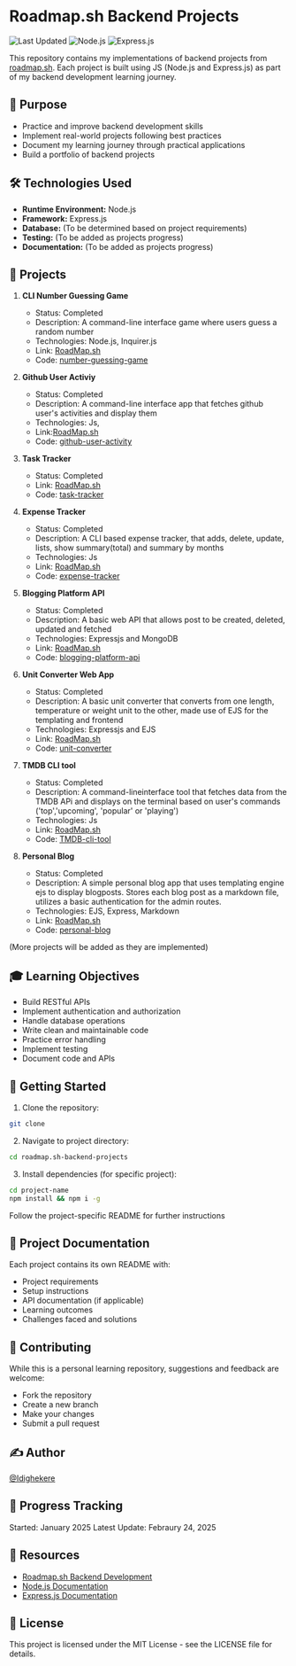 # Roadmap.sh Backend Projects

![Last Updated](https://img.shields.io/badge/Last%20Updated-Febraury%202025-brightgreen)
![Node.js](https://img.shields.io/badge/Node.js-339933?style=flat&logo=nodedotjs&logoColor=white)
![Express.js](https://img.shields.io/badge/Express.js-000000?style=flat&logo=express&logoColor=white)

This repository contains my implementations of backend projects from [roadmap.sh](https://roadmap.sh). Each project is built using JS (Node.js and Express.js) as part of my backend development learning journey.

## 🎯 Purpose

- Practice and improve backend development skills
- Implement real-world projects following best practices
- Document my learning journey through practical applications
- Build a portfolio of backend projects

## 🛠️ Technologies Used

- **Runtime Environment:** Node.js
- **Framework:** Express.js
- **Database:** (To be determined based on project requirements)
- **Testing:** (To be added as projects progress)
- **Documentation:** (To be added as projects progress)

## 🚀 Projects

1. **CLI Number Guessing Game**
   - Status: Completed
   - Description: A command-line interface game where users guess a random number
   - Technologies: Node.js, Inquirer.js
   - Link: [RoadMap.sh](https://roadmap.sh/projects/number-guessing-game)
   - Code: [number-guessing-game](https://github.com/Idighekere/RoadMap.sh-Backend-Projects/tree/master/number-guessing-game)

2. **Github User Activiy**
   - Status: Completed
   - Description: A command-line interface app that fetches github user's activities and display them
   - Technologies: Js,
   - Link:[RoadMap.sh](https://roadmap.sh/projects/github-user-activity)
   - Code: [github-user-activity](https://github.com/Idighekere/RoadMap.sh-Backend-Projects/tree/master/github-user-activity)

3. **Task Tracker**
   - Status: Completed
   - Link: [RoadMap.sh](https://roadmap.sh/projects/task-tracker)
   - Code: [task-tracker](https://github.com/Idighekere/RoadMap.sh-Backend-Projects/tree/master/task-tracker)
4. **Expense Tracker**
   - Status: Completed
   - Description: A CLI based expense tracker, that adds, delete, update, lists, show summary(total) and summary by months
   - Technologies: Js
   - Link: [RoadMap.sh](https://roadmap.sh/projects/expense-tracker)
   - Code: [expense-tracker](https://github.com/Idighekere/RoadMap.sh-Backend-Projects/tree/master/expense-tracker)
5. **Blogging Platform API**
   - Status: Completed
   - Description: A basic web API that allows post to be created, deleted, updated and fetched
   - Technologies: Expressjs and MongoDB
   - Link: [RoadMap.sh](https://roadmap.sh/projects/blogging-platform-api)
   - Code: [blogging-platform-api](https://github.com/Idighekere/RoadMap.sh-Backend-Projects/tree/master/blogging-platform-api)
6. **Unit Converter Web App**
   - Status: Completed
   - Description: A basic unit converter that converts from one length, temperature or weight unit to the other, made use of EJS for the templating and frontend
   - Technologies: Expressjs and EJS
   - Link: [RoadMap.sh](https://roadmap.sh/projects/unit-converter)
   - Code: [unit-converter](https://github.com/Idighekere/RoadMap.sh-Backend-Projects/tree/master/unit-converter)
7. **TMDB CLI tool**
   - Status: Completed
   - Description: A command-lineinterface tool that fetches data from the TMDB APi and displays on the terminal based on user's commands ('top','upcoming', 'popular' or 'playing')
   - Technologies: Js
   - Link: [RoadMap.sh](https://roadmap.sh/projects/tmdb-cli)
   - Code: [TMDB-cli-tool](https://github.com/Idighekere/RoadMap.sh-Backend-Projects/tree/master/tmdb-cli-tool)
8. **Personal Blog**
   - Status: Completed
   - Description: A simple personal blog app that uses templating engine ejs to display blogposts. Stores each blog post as a markdown file, utilizes a basic authentication for the admin routes.
   - Technologies: EJS, Express, Markdown
   - Link: [RoadMap.sh](https://roadmap.sh/projects/persoonal-blog)
   - Code: [personal-blog](https://github.com/Idighekere/RoadMap.sh-Backend-Projects/tree/master/personal-blog)

(More projects will be added as they are implemented)

## 🎓 Learning Objectives

- Build RESTful APIs
- Implement authentication and authorization
- Handle database operations
- Write clean and maintainable code
- Practice error handling
- Implement testing
- Document code and APIs

## 🚀 Getting Started

1. Clone the repository:
```bash
git clone 
```

2. Navigate to project directory:
```bash
cd roadmap.sh-backend-projects
```
3. Install dependencies (for specific project):
```bash
cd project-name
npm install && npm i -g
```
Follow the project-specific README for further instructions

## 📝 Project Documentation
Each project contains its own README with:

- Project requirements
- Setup instructions
- API documentation (if applicable)
- Learning outcomes
- Challenges faced and solutions
## 🤝 Contributing
While this is a personal learning repository, suggestions and feedback are welcome:

- Fork the repository
- Create a new branch
- Make your changes
- Submit a pull request
## ✍️ Author
[@Idighekere]('https://github.com/idighekere')

## 📅 Progress Tracking
Started: January 2025
Latest Update: Febraury 24, 2025
## 📖 Resources
- [Roadmap.sh Backend Development](https://roadmap.sh/backend)
- [Node.js Documentation](https://nodejs.org/docs)
- [Express.js Documentation](https://expressjs.com/)

## 📜 License
This project is licensed under the MIT License - see the LICENSE file for details.
